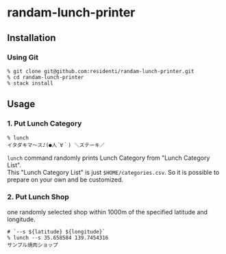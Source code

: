 # randam-lunch-printer

## Installation

### Using Git
```
% git clone git@github.com:residenti/randam-lunch-printer.git
% cd randam-lunch-printer
% stack install
```

## Usage

### 1. Put Lunch Category
```
% lunch
イタダキマ～ス♪(●人´∀｀) ＼ステーキ／
```
`lunch` command randomly prints Lunch Category from "Lunch Category List".  
This "Lunch Category List" is just `$HOME/categories.csv`. So it is possible to prepare on your own and be customized.

### 2. Put Lunch Shop
one randomly selected shop within 1000m of the specified latitude and longitude.
```
# `--s ${latitude} ${longitude}`
% lunch --s 35.658584 139.7454316
サンプル焼肉ショップ
```
